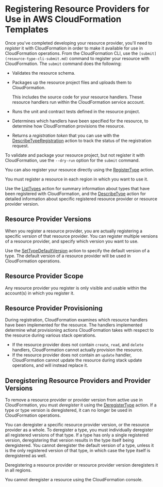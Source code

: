 # Registering Resource Providers for Use in AWS CloudFormation Templates<a name="resource-type-register"></a>

Once you've completed developing your resource provider, you'll need to *register* it with CloudFormation in order to make it available for use in CloudFormation operations\. From the CloudFormation CLI, use the `[submit](resource-type-cli-submit.md)` command to register your resource with CloudFormation\. The `submit` command does the following:
+ Validates the resource schema\.
+ Packages up the resource project files and uploads them to CloudFormation\.

  This includes the source code for your resource handlers\. These resource handlers run within the CloudFormation service account\.
+ Runs the unit and contract tests defined in the resource project\.
+ Determines which handlers have been specified for the resource, to determine how CloudFormation provisions the resource\.
+ Returns a *registration token* that you can use with the [DescribeTypeRegistration](https://docs.aws.amazon.com/AWSCloudFormation/latest/APIReference/API_DescribeTypeRegistration.html) action to track the status of the registration request\.

To validate and package your resource project, but not register it with CloudFormation, use the `--dry-run` option for the `submit` command\.

You can also register your resource directly using the [RegisterType](https://docs.aws.amazon.com/AWSCloudFormation/latest/APIReference/API_RegisterType.html) action\.

You must register a resource in each region in which you want to use it\.

Use the [ListTypes](https://docs.aws.amazon.com/AWSCloudFormationApiDoc/build/server-root/AWSCloudFormation/latest/APIReference/API_ListTypes.html) action for summary information about types that have been registered with CloudFormation, and the [DescribeType](https://docs.aws.amazon.com/AWSCloudFormationApiDoc/build/server-root/AWSCloudFormation/latest/APIReference/API_DescribeType.html) action for detailed information about specific registered resource provider or resource provider version\.

## Resource Provider Versions<a name="resource-type-register-versions"></a>

When you register a resource provider, you are actually registering a specific *version* of that resource provider\. You can register multiple versions of a resource provider, and specify which version you want to use\.

Use the [SetTypeDefaultVersion](https://docs.aws.amazon.com/AWSCloudFormation/latest/APIReference/API_SetTypeDefaultVersion.html) action to specify the default version of a type\. The default version of a resource provider will be used in CloudFormation operations\.

## Resource Provider Scope<a name="resource-type-register-scope"></a>

Any resource provider you register is only visible and usable within the account\(s\) in which you register it\.

## Resource Provider Provisioning<a name="resource-type-register-provision-type"></a>

During registration, CloudFormation examines which resource handlers have been implemented for the resource\. The handlers implemented determine what provisioning actions CloudFormation takes with respect to the resource during various stack operations\.
+ If the resource provider does not contain `create`, `read`, and `delete` handlers, CloudFormation cannot actually provision the resource\.
+ If the resource provider does not contain an `update` handler, CloudFormation cannot update the resource during stack update operations, and will instead replace it\.

## Deregistering Resource Providers and Provider Versions<a name="resource-type-register-deregister"></a>

To remove a resource provider or provider version from active use in CloudFormation, you must *deregister* it using the [DeregisterType](https://docs.aws.amazon.com/AWSCloudFormation/latest/APIReference/API_DeregisterType.html) action\. If a type or type version is deregistered, it can no longer be used in CloudFormation operations\.

You can deregister a specific resource provider version, or the resource provider as a whole\. To deregister a type, you must individually deregister all registered versions of that type\. If a type has only a single registered version, deregistering that version results in the type itself being deregistered\. You cannot deregister the default version of a type, unless it is the only registered version of that type, in which case the type itself is deregistered as well\.

Deregistering a resource provider or resource provider version deregisters it in all regions\.

You cannot deregister a resource using the CloudFormation console\.
